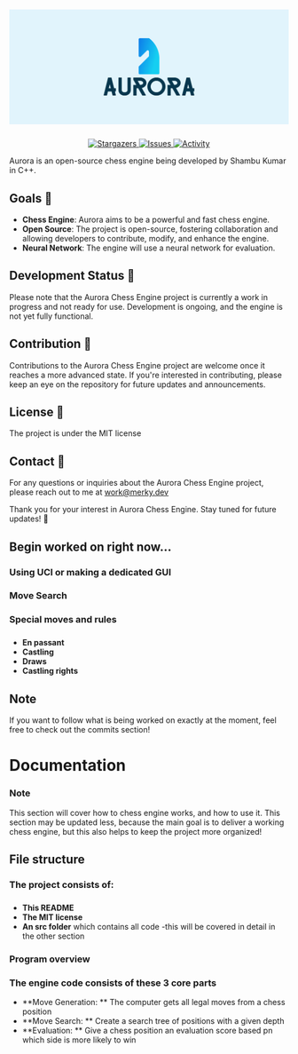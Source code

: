 # ![Logo](cover.png)
<p align="center">
	<a href="https://github.com/ShambuKumar/Aurora/stargazers">
		<img alt="Stargazers" src="https://img.shields.io/github/stars/ShambuKumar/Aurora?style=for-the-badge&logo=starship&color=C9CBFF&logoColor=D9E0EE&labelColor=302D41">
  </a>
	<a href="https://github.com/ShambuKumar/Aurora/issues">
		<img alt="Issues" src="https://img.shields.io/github/issues/ShambuKumar/Aurora?style=for-the-badge&logo=gitbook&color=B5E8E0&logoColor=D9E0EE&labelColor=302D41">
  </a>
  <a href="https://github.com/ShambuKumar/Aurora/activity">
		<img alt="Activity" src="https://img.shields.io/github/commit-activity/m/ShambuKumar/Aurora?style=for-the-badge&logo=github&color=DDB6F2&logoColor=D9E0EE&labelColor=302D41">
  </a>
</p>
Aurora is an open-source chess engine being developed by Shambu Kumar in C++. 

## Goals :dart:

- **Chess Engine**: Aurora aims to be a powerful and fast chess engine.
- **Open Source**: The project is open-source, fostering collaboration and allowing developers to contribute, modify, and enhance the engine.
- **Neural Network**: The engine will use a neural network for evaluation. 
## Development Status :construction:

Please note that the Aurora Chess Engine project is currently a work in progress and not ready for use. Development is ongoing, and the engine is not yet fully functional.

## Contribution :raised_hands:

Contributions to the Aurora Chess Engine project are welcome once it reaches a more advanced state. If you're interested in contributing, please keep an eye on the repository for future updates and announcements.

## License :page_with_curl:

The project is under the MIT license

## Contact :email:

For any questions or inquiries about the Aurora Chess Engine project, please reach out to me at work@merky.dev

Thank you for your interest in Aurora Chess Engine. Stay tuned for future updates! :rocket:

## Begin worked on right now...
### Using UCI or making a dedicated GUI
### Move Search
### Special moves and rules
###
 - **En passant**
- **Castling**
- **Draws**
- **Castling rights**
###
## Note
If you want to follow what is being worked on exactly at the moment, feel free to check out the commits section!
# Documentation
### Note 
This section will cover how to chess engine works, and how to use it. This section may be updated less, because the main goal is to deliver a working chess engine, but this also helps to keep the project more organized!
## File structure
### The project consists of:
###
- **This README**
- **The MIT license**
- **An src folder**
which contains all code -this will be covered in detail in the other section
###
### Program overview
### The engine code consists of these 3 core parts
- **Move Generation: **
The computer gets all legal moves from a chess position
- **Move Search: **
Create a search tree of positions with a given depth
- **Evaluation: ** 
Give a chess position an evaluation score based pn which side is more likely to win

